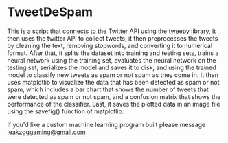 # TweetDeSpam

This is a script that connects to the Twitter API using the tweepy library, it then uses the twitter API to collect tweets, it then preprocesses the tweets by cleaning the text, removing stopwords, and converting it to numerical format. After that, it splits the dataset into training and testing sets, trains a neural network using the training set, evaluates the neural network on the testing set, serializes the model and saves it to disk, and using the trained model to classify new tweets as spam or not spam as they come in.
It then uses matplotlib to visualize the data that has been detected as spam or not spam, which includes a bar chart that shows the number of tweets that were detected as spam or not spam, and a confusion matrix that shows the performance of the classifier.
Last, it saves the plotted data in an image file using the savefig() function of matplotlib.

If you'd like a custom machine learning program built please message leakzgggaming@gmail.com
